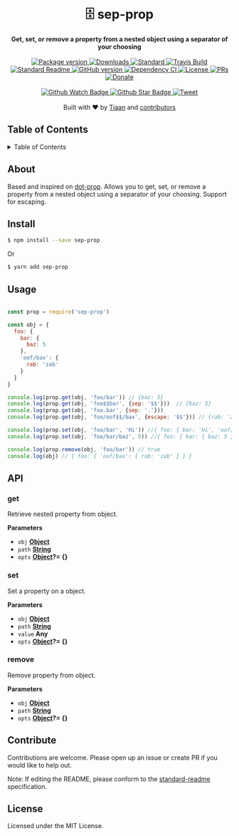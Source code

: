 <h1 align="center">🗄 sep-prop</h1>
<div align="center">
  <strong>Get, set, or remove a property from a nested object using a separator of your choosing</strong>
</div>
<br>
<div align="center">
  <a href="https://npmjs.org/package/sep-prop">
    <img src="https://img.shields.io/npm/v/sep-prop.svg?style=flat-square" alt="Package version" />
  </a>
  <a href="https://npmjs.org/package/sep-prop">
  <img src="https://img.shields.io/npm/dm/sep-prop.svg?style=flat-square" alt="Downloads" />
  </a>
  <a href="https://github.com/feross/standard">
    <img src="https://img.shields.io/badge/code%20style-standard-brightgreen.svg?style=flat-square" alt="Standard" />
  </a>
  <a href="https://travis-ci.org/tiaanduplessis/sep-prop">
    <img src="https://img.shields.io/travis/tiaanduplessis/sep-prop.svg?style=flat-square" alt="Travis Build" />
  </a>
  <a href="https://github.com/RichardLitt/standard-readme)">
    <img src="https://img.shields.io/badge/standard--readme-OK-green.svg?style=flat-square" alt="Standard Readme" />
  </a>
  <a href="https://badge.fury.io/gh/tiaanduplessis%2Fsep-prop">
    <img src="https://badge.fury.io/gh/tiaanduplessis%2Fsep-prop.svg?style=flat-square" alt="GitHub version" />
  </a>
  <a href="https://dependencyci.com/github/tiaanduplessis/sep-prop">
    <img src="https://dependencyci.com/github/tiaanduplessis/sep-prop/badge?style=flat-square" alt="Dependency CI" />
  </a>
  <a href="https://github.com/tiaanduplessis/sep-prop/blob/master/other/LICENSE">
    <img src="https://img.shields.io/npm/l/sep-prop.svg?style=flat-square" alt="License" />
  </a>
  <a href="http://makeapullrequest.com">
    <img src="https://img.shields.io/badge/PRs-welcome-brightgreen.svg?style=flat-square" alt="PRs" />
  </a>
  <a href="https://www.paypal.me/tiaanduplessis/1">
    <img src="https://img.shields.io/badge/$-support-green.svg?style=flat-square" alt="Donate" />
  </a>
</div>
<br>
<div align="center">
  <a href="https://github.com/tiaanduplessis/sep-prop/watchers">
    <img src="https://img.shields.io/github/watchers/tiaanduplessis/sep-prop.svg?style=social" alt="Github Watch Badge" />
  </a>
  <a href="https://github.com/tiaanduplessis/sep-prop/stargazers">
    <img src="https://img.shields.io/github/stars/tiaanduplessis/sep-prop.svg?style=social" alt="Github Star Badge" />
  </a>
  <a href="https://twitter.com/intent/tweet?text=Check%20out%20sep-prop!%20https://github.com/tiaanduplessis/sep-prop%20%F0%9F%91%8D">
    <img src="https://img.shields.io/twitter/url/https/github.com/tiaanduplessis/sep-prop.svg?style=social" alt="Tweet" />
  </a>
</div>
<br>
<div align="center">
  Built with ❤︎ by <a href="tiaanduplessis.co.za">Tiaan</a> and <a href="https://github.com/tiaanduplessis/sep-prop/graphs/contributors">contributors</a>
</div>

<h2>Table of Contents</h2>
<details>
  <summary>Table of Contents</summary>
	<li><a href="#about">About</a></li>
  <li><a href="#install">Install</a></li>
  <li><a href="#usage">Usage</a></li>
  <li><a href="#api">API</a></li>

  <li><a href="#contribute">Contribute</a></li>
  <li><a href="#license">License</a></li>
</details>

## About

Based and inspired on [dot-prop](https://github.com/sindresorhus/dot-prop). Allows you to get, set, or remove a property from a nested object using a separator of your choosing. Support for escaping.

## Install

```sh
$ npm install --save sep-prop
```

Or

```sh
$ yarn add sep-prop
```

## Usage

```js

const prop = require('sep-prop')

const obj = {
  foo: {
    bar: {
      baz: 5
    },
    'oof/bax': {
      rab: 'zab'
    }
  }
}

console.log(prop.get(obj, 'foo/bar')) // {baz: 5}
console.log(prop.get(obj, 'foo$$bar', {sep: '$$'}))  // {baz: 5}
console.log(prop.get(obj, 'foo.bar', {sep: '.'}))
console.log(prop.get(obj, 'foo/oof$$/bax', {escape: '$$'})) // {rab: 'zab'}

console.log(prop.set(obj, 'foo/bar', 'Hi')) //{ foo: { bar: 'Hi', 'oof/bax': { rab: 'zab' } } }
console.log(prop.set(obj, 'foo/bar/baz', 5)) //{ foo: { bar: { baz: 5 }, 'oof/bax': { rab: 'zab' } } }

console.log(prop.remove(obj, 'foo/bar')) // true
console.log(obj) // { foo: { 'oof/bax': { rab: 'zab' } } }

```

## API

### get

Retrieve nested property from object.

**Parameters**

-   `obj` **[Object](https://developer.mozilla.org/en-US/docs/Web/JavaScript/Reference/Global_Objects/Object)**
-   `path` **[String](https://developer.mozilla.org/en-US/docs/Web/JavaScript/Reference/Global_Objects/String)**
-   `opts` **[Object](https://developer.mozilla.org/en-US/docs/Web/JavaScript/Reference/Global_Objects/Object)?= {}**

### set

Set a property on a object.

**Parameters**

-   `obj` **[Object](https://developer.mozilla.org/en-US/docs/Web/JavaScript/Reference/Global_Objects/Object)**
-   `path` **[String](https://developer.mozilla.org/en-US/docs/Web/JavaScript/Reference/Global_Objects/String)**
-   `value` **Any**
-   `opts` **[Object](https://developer.mozilla.org/en-US/docs/Web/JavaScript/Reference/Global_Objects/Object)?= {}**

### remove

Remove property from object.

**Parameters**

-   `obj` **[Object](https://developer.mozilla.org/en-US/docs/Web/JavaScript/Reference/Global_Objects/Object)**
-   `path` **[String](https://developer.mozilla.org/en-US/docs/Web/JavaScript/Reference/Global_Objects/String)**
-   `opts` **[Object](https://developer.mozilla.org/en-US/docs/Web/JavaScript/Reference/Global_Objects/Object)?= {}**

## Contribute

Contributions are welcome. Please open up an issue or create PR if you would like to help out.

Note: If editing the README, please conform to the [standard-readme](https://github.com/RichardLitt/standard-readme) specification.

## License

Licensed under the MIT License.
